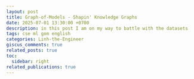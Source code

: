 ```yaml
---
layout: post
title: Graph-of-Models - Shapin' Knowledge Graphs
date: 2025-07-01 13:30:00 +0700
description: in this post I am on my way to battle with the datasets
tags: cse ml gom english
categories: Linh-the-Engineer
giscus_comments: true
related_posts: true
toc:
  sidebar: right
related_publications: true
---
```


